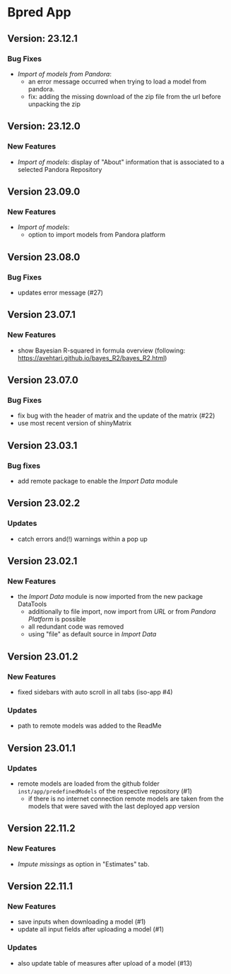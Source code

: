 # Bpred App

## Version: 23.12.1

### Bug Fixes
- _Import of models from Pandora_: 
  - an error message occurred when trying to load a model from pandora.
  - fix: adding the missing download of the zip file from the url before unpacking the zip

## Version: 23.12.0

### New Features
- _Import of models_: display of "About" information that is associated to a selected Pandora 
  Repository

## Version 23.09.0

### New Features
- _Import of models_:
  - option to import models from Pandora platform

## Version 23.08.0

### Bug Fixes
- updates error message (#27)

## Version 23.07.1

### New Features
- show Bayesian R-squared in formula overview (following: https://avehtari.github.io/bayes_R2/bayes_R2.html)

## Version 23.07.0

### Bug Fixes
- fix bug with the header of matrix and the update of the matrix (#22)
- use most recent version of shinyMatrix

## Version 23.03.1

### Bug fixes
- add remote package to enable the _Import Data_ module

## Version 23.02.2

### Updates
- catch errors and(!) warnings within a pop up

## Version 23.02.1

### New Features
- the _Import Data_ module is now imported from the new package DataTools 
  - additionally to file import, now import from _URL_ or from _Pandora Platform_ is possible
  - all redundant code was removed
  - using "file" as default source in _Import Data_

## Version 23.01.2

### New Features
- fixed sidebars with auto scroll in all tabs (iso-app #4)

### Updates
- path to remote models was added to the ReadMe 

## Version 23.01.1

### Updates
- remote models are loaded from the github folder `inst/app/predefinedModels` of the respective 
repository (#1)
  - if there is no internet connection remote models are taken from the models that were saved with
  the last deployed app version

## Version 22.11.2

### New Features
- _Impute missings_ as option in "Estimates" tab.

## Version 22.11.1

### New Features
- save inputs when downloading a model (#1)
- update all input fields after uploading a model (#1)

### Updates
- also update table of measures after upload of a model (#13)

